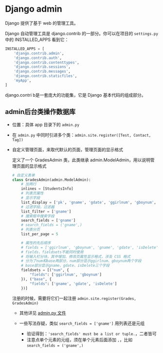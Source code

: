 # Django admin

Django 提供了基于 web 的管理工具。

Django 自动管理工具是 django.contrib 的一部分。你可以在项目的 `settings.py` 中的 INSTALLED_APPS 看到它：

```python
INSTALLED_APPS = [
    'django.contrib.admin',
    'django.contrib.auth',
    'django.contrib.contenttypes',
    'django.contrib.sessions',
    'django.contrib.messages',
    'django.contrib.staticfiles',
    'myApp',
]
```

django.contri b是一套庞大的功能集，它是 Django 基本代码的组成部分。

## admin后台类操作数据库

- 位置：具体 app 目录下的 `admin.py`

- 在 `admin.py` 中同时引进多个类：`admin.site.register([Test, Contact, Tag])`

- 自定义管理页面，来取代默认的页面，管理页面的显示格式

  定义了一个 GradesAdmin 类，此类继承 admin.ModelAdmin，用以说明管理页面的显示格式

    ```python
    # 自定义表单
    class GradesAdmin(admin.ModelAdmin):
        # 加两行
        inlines = [StudentsInfo]
        # 列表页属性
        # 显示字段
        list_display = ['pk', 'gname', 'gdate', 'ggirlnum', 'gboynum', 'isDelete']
        # 过滤字段，过滤器
        list_filter = ['gname']
        # 搜索框中搜索字段
        search_fields = ['gname']
        # search_fields = ('gname',)
        # 列表分页
        list_per_page = 5

        # 属性的先后顺序
        # fields = ['ggirlnum', 'gboynum', 'gname', 'gdate', 'isDelete']
        # fields、fieldsets不能同时使用
        # 将输入栏分块，其中增加、修改页属性显示格式，涉及 CSS 格式
        # 分为了num和base两部分，num部分显示ggirlnum、gboynum两个字段
        # base部分显示gname、gdate、isDelete三个字段
        fieldsets = [("num", {
            "fields": ['ggirlnum', 'gboynum']
        }), ("base", {
            "fields": ['gname', 'gdate', 'isDelete']
        })]
    ```

    注册的时候，需要将它们一起注册
  `admin.site.register(Grades, GradesAdmin)`

  - 其他详见 [admin.py 文件](./myproject/myApp/admin.py)

  - 一些写法存疑，类似 `search_fields = ['gname']` 用列表还是元组
    - 验证得到：`'search_fields' must be a list or tuple.`，二者皆可
    - 注意点单个元素的元组，须在单个元素后面添加 `,`，比如
      `search_fields = ('gname',)`